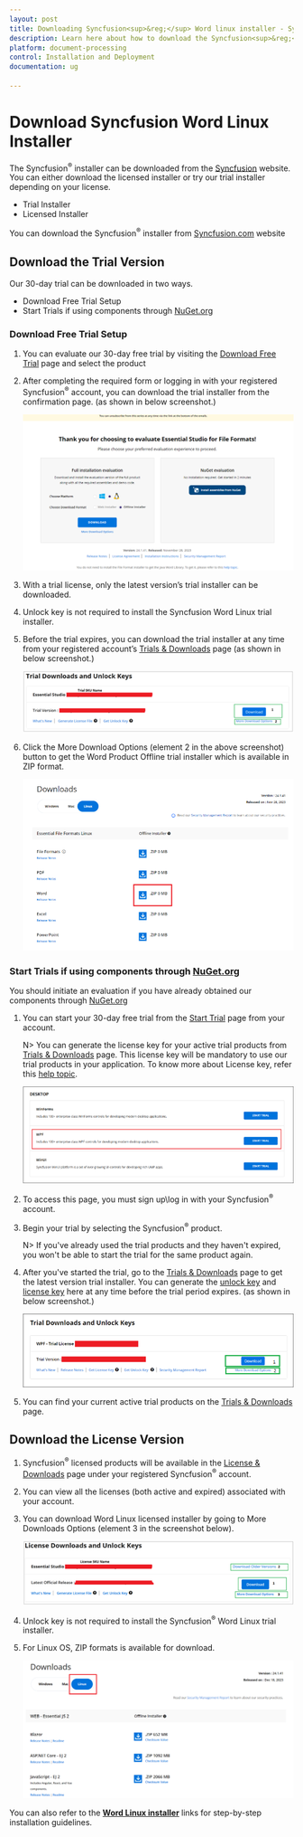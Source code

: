 ```yaml
---
layout: post
title: Downloading Syncfusion<sup>&reg;</sup> Word linux installer - Syncfusion<sup>&reg;</sup>
description: Learn here about how to download the Syncfusion<sup>&reg;</sup> Word linux installer from our Syncfusion<sup>&reg;</sup> website with license.
platform: document-processing
control: Installation and Deployment
documentation: ug

---
```


# Download Syncfusion Word Linux Installer

The Syncfusion<sup>&reg;</sup> installer can be downloaded from the [Syncfusion](https://www.syncfusion.com) website. You can either download the licensed installer or try our trial installer depending on your license.

   -	Trial Installer
   -	Licensed Installer

You can download the Syncfusion<sup>&reg;</sup> installer from [Syncfusion.com](https://www.syncfusion.com) website 

## Download the Trial Version

Our 30-day trial can be downloaded in two ways.

* Download Free Trial Setup
* Start Trials if using components through [NuGet.org](https://www.nuget.org/packages?q=syncfusion)


### Download Free Trial Setup

1. You can evaluate our 30-day free trial by visiting the [Download Free Trial](https://www.syncfusion.com/downloads) page and select the product
2. After completing the required form or logging in with your registered Syncfusion<sup>&reg;</sup> account, you can download the trial installer from the confirmation page. (as shown in below screenshot.)

   ![Trial and downloads of Syncfusion Word](images/trial-confirmation.png)
   
3. With a trial license, only the latest version’s trial installer can be downloaded.
4. Unlock key is not required to install the Syncfusion Word Linux trial installer.
5. Before the trial expires, you can download the trial installer at any time from your registered account’s [Trials & Downloads](https://www.syncfusion.com/account/manage-trials/downloads) page (as shown in below screenshot.)
 
   ![Trial and downloads of Syncfusion Word](images/trial-download.png)

6. Click the More Download Options (element 2 in the above screenshot) button to get the Word Product Offline trial installer which is available in ZIP format.

   ![License and downloads of Syncfusion Word](images/start-trial-download-offline-installer.png)

### Start Trials if using components through [NuGet.org](https://www.nuget.org/packages?q=syncfusion)

You should initiate an evaluation if you have already obtained our components through [NuGet.org](https://www.nuget.org/packages?q=syncfusion)

1. You can start your 30-day free trial from the [Start Trial](https://www.syncfusion.com/account/manage-trials/start-trials) page from your account.

   N> You can generate the license key for your active trial products from [Trials & Downloads](https://www.syncfusion.com/account/manage-trials/downloads) page. This license key will be mandatory to use our trial products in your application. To know more about License key, refer this [help topic](https://help.syncfusion.com/common/essential-studio/licensing/overview).
	
    ![Trial and downloads of Syncfusion Word](images/start-trial-download.png)
   
2. To access this page, you must sign up\log in with your Syncfusion<sup>&reg;</sup> account.
3. Begin your trial by selecting the Syncfusion<sup>&reg;</sup> product. 

   N> If you've already used the trial products and they haven't expired, you won't be able to start the trial for the same product again.

4. After you've started the trial, go to the [Trials & Downloads](https://www.syncfusion.com/account/manage-trials/downloads) page to get the latest version trial installer. You can generate the [unlock key](https://www.syncfusion.com/kb/8069/how-to-generate-unlock-key-for-essentials-studio-products) and [license key](https://help.syncfusion.com/common/essential-studio/licensing/how-to-generate) here at any time before the trial period expires. (as shown in below screenshot.)

   ![License and downloads of Syncfusion Word](images/start-trial-download-installer.png)

5. You can find your current active trial products on the [Trials & Downloads](https://www.syncfusion.com/account/manage-trials/downloads) page.
   

## Download the License Version

1. Syncfusion<sup>&reg;</sup> licensed products will be available in the [License & Downloads](https://www.syncfusion.com/account/downloads) page under your registered Syncfusion<sup>&reg;</sup> account.
2. You can view all the licenses (both active and expired) associated with your account.
3. You can download Word Linux licensed installer by going to More Downloads Options (element 3 in the screenshot below).

   ![License and downloads of Syncfusion Word](images/license-download.png)
   
4. Unlock key is not required to install the Syncfusion<sup>&reg;</sup> Word Linux trial installer.   
5. For Linux OS, ZIP formats is available for download.
   
   ![License and downloads of Syncfusion Word](images/Linux_Download.PNG)

You can also refer to the [**Word Linux installer**](https://help.syncfusion.com/document-processing/docio/installation/linux-installer/how-to-install) links for step-by-step installation guidelines.	
